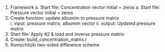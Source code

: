 1. Framework
    a. Start file: Concentration vector initial = zeros
    a. Start file: Pressure vector initial = zeros
2. Create function: update albumim to pressure matrix  
        i. input: pressure matrix, albumim vector
        ii. output: Updated pressure matrix 
3. Start file: Apply #2 & load and inverse pressure matrix
4. Create: build_concentration_matrix.r
6. Rumschitzki two-sided difference scheme 
